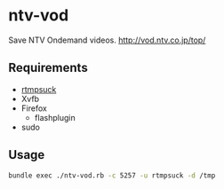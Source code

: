 # ntv-vod
Save NTV Ondemand videos.
http://vod.ntv.co.jp/top/

## Requirements
- [rtmpsuck](http://rtmpdump.mplayerhq.hu/)
- Xvfb
- Firefox
    - flashplugin
- sudo

## Usage
```sh
bundle exec ./ntv-vod.rb -c 5257 -u rtmpsuck -d /tmp
```
